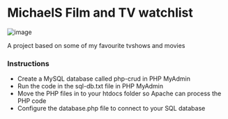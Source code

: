# MichaelS Film and TV watchlist

![image](https://user-images.githubusercontent.com/92158849/159126506-429577ac-64bd-4511-ad1b-3cd8e980122e.png)




A project based on some of my favourite tvshows and movies
### Instructions
* Create a MySQL database called php-crud in PHP MyAdmin
* Run the code in the sql-db.txt file in PHP MyAdmin
* Move the PHP files in to your htdocs folder so Apache can process the PHP code
* Configure the database.php file to connect to your SQL database

